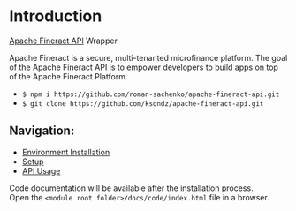 # Introduction

[Apache Fineract API](https://demo.openmf.org/api-docs/apiLive.htm#top) Wrapper <br>

Apache Fineract is a secure, multi-tenanted microfinance platform.
The goal of the Apache Fineract API is to empower developers to build apps on top of the Apache Fineract Platform.

- `$ npm i https://github.com/roman-sachenko/apache-fineract-api.git`
- `$ git clone https://github.com/ksondz/apache-fineract-api.git`

## Navigation:

* [Environment Installation](./docs/api/environment/environment.md)
* [Setup](./docs/api/setup/setup.md)
* [API Usage](./docs/api/usage/usage.index.md)


Code documentation will be available after the installation process. <br>
Open the `<module root folder>/docs/code/index.html` file in a browser.



